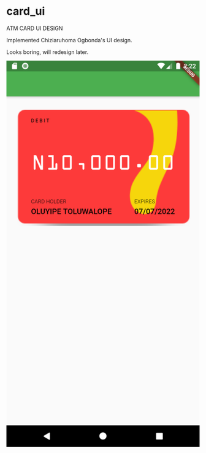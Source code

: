 # card_ui

ATM CARD UI DESIGN

Implemented Chiziaruhoma Ogbonda's UI design.

Looks boring, will redesign later.

![Screenshot](./screenshot.png)
